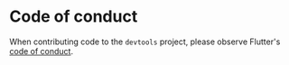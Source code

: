 # Code of conduct

When contributing code to the `devtools` project, please observe
Flutter's [code of conduct](https://github.com/flutter/flutter/edit/master/CODE_OF_CONDUCT.md).
